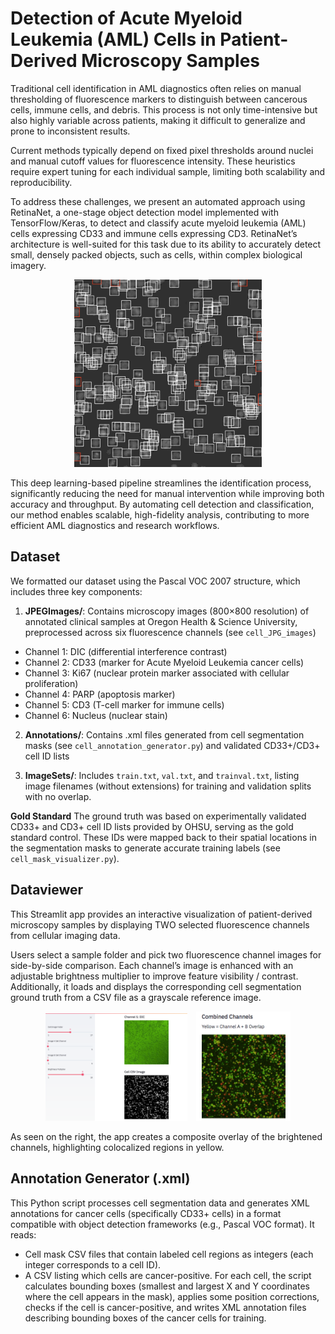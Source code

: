 # Detection of Acute Myeloid Leukemia (AML) Cells in Patient-Derived Microscopy Samples
Traditional cell identification in AML diagnostics often relies on manual thresholding of fluorescence markers to distinguish between cancerous cells, immune cells, and debris. This process is not only time-intensive but also highly variable across patients, making it difficult to generalize and prone to inconsistent results.

Current methods typically depend on fixed pixel thresholds around nuclei and manual cutoff values for fluorescence intensity. These heuristics require expert tuning for each individual sample, limiting both scalability and reproducibility.

To address these challenges, we present an automated approach using RetinaNet, a one-stage object detection model implemented with TensorFlow/Keras, to detect and classify acute myeloid leukemia (AML) cells expressing CD33 and immune cells expressing CD3. RetinaNet’s architecture is well-suited for this task due to its ability to accurately detect small, densely packed objects, such as cells, within complex biological imagery.

<p align="center">
  <img src="misc/predictions.png" width="300px" />
</p>

This deep learning-based pipeline streamlines the identification process, significantly reducing the need for manual intervention while improving both accuracy and throughput. By automating cell detection and classification, our method enables scalable, high-fidelity analysis, contributing to more efficient AML diagnostics and research workflows.

## Dataset

We formatted our dataset using the Pascal VOC 2007 structure, which includes three key components: 
1. **JPEGImages/**: Contains microscopy images (800×800 resolution) of annotated clinical samples at Oregon Health & Science University, preprocessed across six fluorescence channels (see `cell_JPG_images`)
- Channel 1: DIC (differential interference contrast)
- Channel 2: CD33 (marker for Acute Myeloid Leukemia cancer cells)
- Channel 3: Ki67 (nuclear protein marker associated with cellular proliferation)
- Channel 4: PARP (apoptosis marker)
- Channel 5: CD3 (T-cell marker for immune cells)
- Channel 6: Nucleus (nuclear stain)
2. **Annotations/**: Contains .xml files generated from cell segmentation masks (see `cell_annotation_generator.py`) and validated CD33+/CD3+ cell ID lists
  
3. **ImageSets/**: Includes `train.txt`, `val.txt`, and `trainval.txt`, listing image filenames (without extensions) for training and validation splits with no overlap.

**Gold Standard**
The ground truth was based on experimentally validated CD33+ and CD3+ cell ID lists provided by OHSU, serving as the gold standard control. These IDs were mapped back to their spatial locations in the segmentation masks to generate accurate training labels (see `cell_mask_visualizer.py`).

## Dataviewer
This Streamlit app provides an interactive visualization of patient-derived microscopy samples by displaying TWO selected fluorescence channels from cellular imaging data. 

Users select a sample folder and pick two fluorescence channel images for side-by-side comparison. Each channel’s image is enhanced with an adjustable brightness multiplier to improve feature visibility / contrast. Additionally, it loads and displays the corresponding cell segmentation ground truth from a CSV file as a grayscale reference image.

<p align="center">
  <img src="misc/dataviewer_overlay.png" width="45%" style="margin-right: 10px;" />
  <img src="misc/combinedchannels.png" width="30%" />
</p>

As seen on the right, the app creates a composite overlay of the brightened channels, highlighting colocalized regions in yellow.

## Annotation Generator (.xml)
This Python script processes cell segmentation data and generates XML annotations for cancer cells (specifically CD33+ cells) in a format compatible with object detection frameworks (e.g., Pascal VOC format). It reads:
- Cell mask CSV files that contain labeled cell regions as integers (each integer corresponds to a cell ID).
- A CSV listing which cells are cancer-positive.
For each cell, the script calculates bounding boxes (smallest and largest X and Y coordinates where the cell appears in the mask), applies some position corrections, checks if the cell is cancer-positive, and writes XML annotation files describing bounding boxes of the cancer cells for training.
